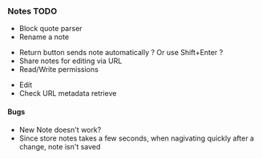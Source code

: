 <!--GSREFLM0C1U-->
### Notes TODO
<!--GSREFXUFQIP-->
- Block quote parser
- Rename a note

<!--GSREFAZALOU-->
- Return button sends note automatically ? Or use Shift+Enter ?
- Share notes for editing via URL
- Read/Write permissions
<!--GSREF118BPZ-->
- Edit
- Check URL metadata retrieve
<!--GSREFKODP4M-->
#### Bugs

- New Note doesn't work?
- Since store notes takes a few seconds, when nagivating quickly after a change, note isn't saved